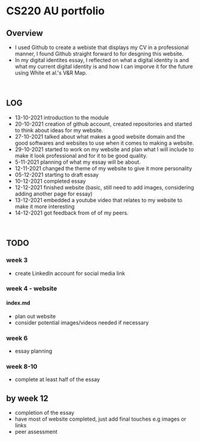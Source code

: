 # CS220 AU portfolio
## Overview
- I used Github to create a webiste that displays my CV in a professional manner, I found Github straight forward to for desgning this website.
- In my digital identites essay, I reflected on what a digital identity is and what my current digital identity is and how I can imporve it for the future using White et al.'s V&R Map.


<br>


## LOG

- 13-10-2021 introduction to the module 
- 20-10-2021 creation of github account, created repositories and started to think about ideas for my website. 
- 27-10-2021 talked about what makes a good website domain and the good softwares and websites to use when it comes to making a website. 
- 29-10-2021 started to work on my website and plan what I will include to make it look professional and for it to be good quality.
- 5-11-2021 planning of what my essay will be about.
- 12-11-2021 changed the theme of my website to give it more personality
- 05-12-2021 starting to draft essay
- 10-12-2021 completed essay
- 12-12-2021 finished website (basic, still need to add images, considering adding another page for essay)
- 13-12-2021 embedded a youtube video that relates to my website to make it more interesting
- 14-12-2021 got feedback from of of my peers.

<br>

## TODO
### week 3
- create LinkedIn account for social media link
### week 4 - website
#### index.md
- plan out website
- consider potential images/videos needed if necessary
### week 6
- essay planning
### week 8-10
- complete at least half of the essay
## by week 12
- completion of the essay
- have most of website completed, just add final touches e.g images or links
- peer assessment
